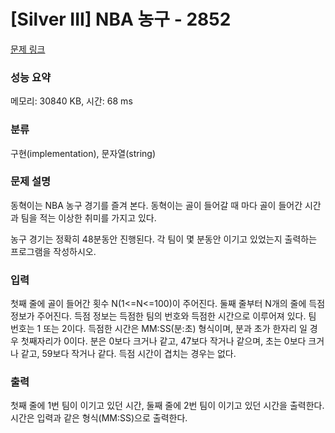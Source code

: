 # [Silver III] NBA 농구 - 2852 

[문제 링크](https://www.acmicpc.net/problem/2852) 

### 성능 요약

메모리: 30840 KB, 시간: 68 ms

### 분류

구현(implementation), 문자열(string)

### 문제 설명

<p>동혁이는 NBA 농구 경기를 즐겨 본다. 동혁이는 골이 들어갈 때 마다 골이 들어간 시간과 팀을 적는 이상한 취미를 가지고 있다.</p>

<p>농구 경기는 정확히 48분동안 진행된다. 각 팀이 몇 분동안 이기고 있었는지 출력하는 프로그램을 작성하시오.</p>

### 입력 

 <p>첫째 줄에 골이 들어간 횟수 N(1<=N<=100)이 주어진다. 둘째 줄부터 N개의 줄에 득점 정보가 주어진다. 득점 정보는 득점한 팀의 번호와 득점한 시간으로 이루어져 있다. 팀 번호는 1 또는 2이다. 득점한 시간은 MM:SS(분:초) 형식이며, 분과 초가 한자리 일 경우 첫째자리가 0이다. 분은 0보다 크거나 같고, 47보다 작거나 같으며, 초는 0보다 크거나 같고, 59보다 작거나 같다. 득점 시간이 겹치는 경우는 없다.</p>

### 출력 

 <p>첫째 줄에 1번 팀이 이기고 있던 시간, 둘째 줄에 2번 팀이 이기고 있던 시간을 출력한다. 시간은 입력과 같은 형식(MM:SS)으로 출력한다.</p>

